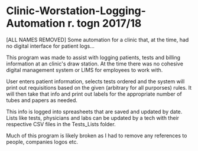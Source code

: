 # Clinic-Worstation-Logging-Automation r. togn 2017/18
[ALL NAMES REMOVED] Some automation for a clinic that, at the time, had no digital interface for patient logs...

This program was made to assist with logging patients, tests and billing information at an clinic's draw station. At the time there was no
cohesive digital management system or LIMS for employees to work with.

User enters patient information, selects tests ordered and the system will print out requisitions based on the given (arbitrary for all purporses) rules. It will then
take that info and print out labels for the appropriate number of tubes and papers as needed.

This info is logged into spreasheets that are saved and updated by date. Lists like tests, physicians and labs can be updated by a tech
with their respective CSV files in the Tests_Lists folder.

Much of this program is likely broken as I had to remove any references to people, companies logos etc.

